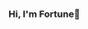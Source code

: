 ### Hi, I'm Fortune👋

<!--
**igbinobaro/igbinobaro** is a ✨ _special_ ✨ repository because its `README.md` (this file) appears on your GitHub profile.



-  I’m gruaduate of university of benin, Nigeria
-  I’m currently working on different Devops/Cloud project

-->
